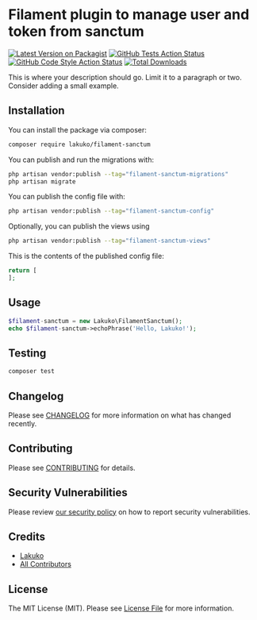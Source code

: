 # Filament plugin to manage user and token from sanctum

[![Latest Version on Packagist](https://img.shields.io/packagist/v/lakuko/filament-sanctum.svg?style=flat-square)](https://packagist.org/packages/lakuko/filament-sanctum)
[![GitHub Tests Action Status](https://img.shields.io/github/workflow/status/lakuko/filament-sanctum/run-tests?label=tests)](https://github.com/lakuko/filament-sanctum/actions?query=workflow%3Arun-tests+branch%3Amain)
[![GitHub Code Style Action Status](https://img.shields.io/github/workflow/status/lakuko/filament-sanctum/Check%20&%20fix%20styling?label=code%20style)](https://github.com/lakuko/filament-sanctum/actions?query=workflow%3A"Check+%26+fix+styling"+branch%3Amain)
[![Total Downloads](https://img.shields.io/packagist/dt/lakuko/filament-sanctum.svg?style=flat-square)](https://packagist.org/packages/lakuko/filament-sanctum)



This is where your description should go. Limit it to a paragraph or two. Consider adding a small example.

## Installation

You can install the package via composer:

```bash
composer require lakuko/filament-sanctum
```

You can publish and run the migrations with:

```bash
php artisan vendor:publish --tag="filament-sanctum-migrations"
php artisan migrate
```

You can publish the config file with:

```bash
php artisan vendor:publish --tag="filament-sanctum-config"
```

Optionally, you can publish the views using

```bash
php artisan vendor:publish --tag="filament-sanctum-views"
```

This is the contents of the published config file:

```php
return [
];
```

## Usage

```php
$filament-sanctum = new Lakuko\FilamentSanctum();
echo $filament-sanctum->echoPhrase('Hello, Lakuko!');
```

## Testing

```bash
composer test
```

## Changelog

Please see [CHANGELOG](CHANGELOG.md) for more information on what has changed recently.

## Contributing

Please see [CONTRIBUTING](.github/CONTRIBUTING.md) for details.

## Security Vulnerabilities

Please review [our security policy](../../security/policy) on how to report security vulnerabilities.

## Credits

- [Lakuko](https://github.com/Lakuko)
- [All Contributors](../../contributors)

## License

The MIT License (MIT). Please see [License File](LICENSE.md) for more information.
